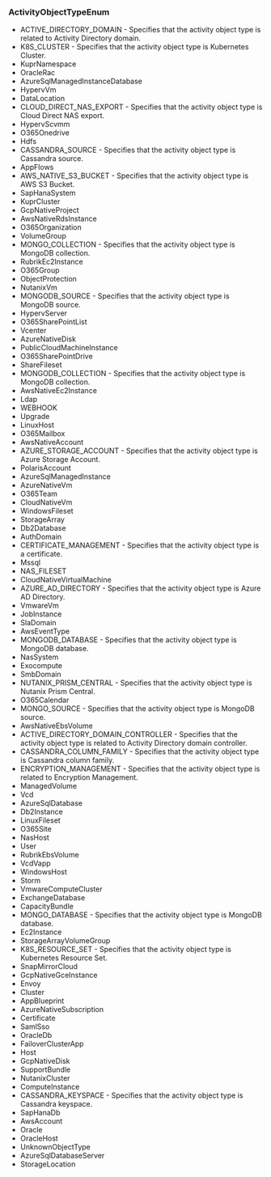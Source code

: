 ### ActivityObjectTypeEnum
- ACTIVE_DIRECTORY_DOMAIN - Specifies that the activity object type is related to Activity Directory domain.
- K8S_CLUSTER - Specifies that the activity object type is Kubernetes Cluster.
- KuprNamespace
- OracleRac
- AzureSqlManagedInstanceDatabase
- HypervVm
- DataLocation
- CLOUD_DIRECT_NAS_EXPORT - Specifies that the activity object type is Cloud Direct NAS export.
- HypervScvmm
- O365Onedrive
- Hdfs
- CASSANDRA_SOURCE - Specifies that the activity object type is Cassandra source.
- AppFlows
- AWS_NATIVE_S3_BUCKET - Specifies that the activity object type is AWS S3 Bucket.
- SapHanaSystem
- KuprCluster
- GcpNativeProject
- AwsNativeRdsInstance
- O365Organization
- VolumeGroup
- MONGO_COLLECTION - Specifies that the activity object type is MongoDB collection.
- RubrikEc2Instance
- O365Group
- ObjectProtection
- NutanixVm
- MONGODB_SOURCE - Specifies that the activity object type is MongoDB source.
- HypervServer
- O365SharePointList
- Vcenter
- AzureNativeDisk
- PublicCloudMachineInstance
- O365SharePointDrive
- ShareFileset
- MONGODB_COLLECTION - Specifies that the activity object type is MongoDB collection.
- AwsNativeEc2Instance
- Ldap
- WEBHOOK
- Upgrade
- LinuxHost
- O365Mailbox
- AwsNativeAccount
- AZURE_STORAGE_ACCOUNT - Specifies that the activity object type is Azure Storage Account.
- PolarisAccount
- AzureSqlManagedInstance
- AzureNativeVm
- O365Team
- CloudNativeVm
- WindowsFileset
- StorageArray
- Db2Database
- AuthDomain
- CERTIFICATE_MANAGEMENT - Specifies that the activity object type is a certificate.
- Mssql
- NAS_FILESET
- CloudNativeVirtualMachine
- AZURE_AD_DIRECTORY - Specifies that the activity object type is Azure AD Directory.
- VmwareVm
- JobInstance
- SlaDomain
- AwsEventType
- MONGODB_DATABASE - Specifies that the activity object type is MongoDB database.
- NasSystem
- Exocompute
- SmbDomain
- NUTANIX_PRISM_CENTRAL - Specifies that the activity object type is Nutanix Prism Central.
- O365Calendar
- MONGO_SOURCE - Specifies that the activity object type is MongoDB source.
- AwsNativeEbsVolume
- ACTIVE_DIRECTORY_DOMAIN_CONTROLLER - Specifies that the activity object type is related to Activity Directory domain controller.
- CASSANDRA_COLUMN_FAMILY - Specifies that the activity object type is Cassandra column family.
- ENCRYPTION_MANAGEMENT - Specifies that the activity object type is related to Encryption Management.
- ManagedVolume
- Vcd
- AzureSqlDatabase
- Db2Instance
- LinuxFileset
- O365Site
- NasHost
- User
- RubrikEbsVolume
- VcdVapp
- WindowsHost
- Storm
- VmwareComputeCluster
- ExchangeDatabase
- CapacityBundle
- MONGO_DATABASE - Specifies that the activity object type is MongoDB database.
- Ec2Instance
- StorageArrayVolumeGroup
- K8S_RESOURCE_SET - Specifies that the activity object type is Kubernetes Resource Set.
- SnapMirrorCloud
- GcpNativeGceInstance
- Envoy
- Cluster
- AppBlueprint
- AzureNativeSubscription
- Certificate
- SamlSso
- OracleDb
- FailoverClusterApp
- Host
- GcpNativeDisk
- SupportBundle
- NutanixCluster
- ComputeInstance
- CASSANDRA_KEYSPACE - Specifies that the activity object type is Cassandra keyspace.
- SapHanaDb
- AwsAccount
- Oracle
- OracleHost
- UnknownObjectType
- AzureSqlDatabaseServer
- StorageLocation
